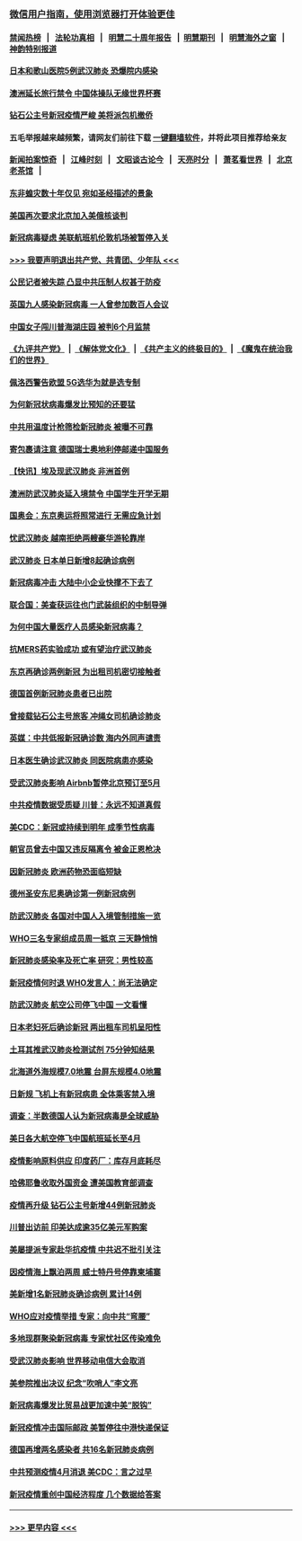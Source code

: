 ### [微信用户指南，使用浏览器打开体验更佳](https://github.com/gfw-breaker/banned-news1/blob/master/indexes/wechat-guide.md?t=0)
#### [禁闻热榜](热点新闻.md?t=0)  &nbsp;&nbsp;|&nbsp;&nbsp; [法轮功真相](https://github.com/gfw-breaker/truth/blob/master/README.md?t=0) &nbsp;&nbsp;|&nbsp;&nbsp; [明慧二十周年报告](https://github.com/gfw-breaker/mh-reports/blob/master/README.md?t=0) &nbsp;&nbsp;|&nbsp;&nbsp;[明慧期刊](https://github.com/gfw-breaker/mh-qikan) &nbsp;&nbsp;|&nbsp;&nbsp; [明慧海外之窗](https://github.com/gfw-breaker/mh-news/blob/master/README.md?t=0) &nbsp;&nbsp;|&nbsp;&nbsp; [神韵特别报道](https://github.com/gfw-breaker/mh-news/blob/master/shenyun.md?t=0)
#### [日本和歌山医院5例武汉肺炎 恐爆院内感染](../pages/nsc418/n11871128.md?t=02152011) 
#### [澳洲延长旅行禁令 中国体操队无缘世界杯赛](../pages/nsc418/n11870446.md?t=02152011) 
#### [钻石公主号新冠疫情严峻 美将派包机撤侨](../pages/nsc418/n11870505.md?t=02152011) 
#### 五毛举报越来越频繁，请网友们前往下载 [一键翻墙软件](https://github.com/gfw-breaker/ssr-accounts)，并将此项目推荐给亲友
#### [新闻拍案惊奇](https://github.com/gfw-breaker/banned-news1/blob/master/pages/link4.md) &nbsp;&nbsp;|&nbsp;&nbsp; [江峰时刻](https://github.com/gfw-breaker/banned-news1/blob/master/pages/link4.md) &nbsp;&nbsp;|&nbsp;&nbsp; [文昭谈古论今](https://github.com/gfw-breaker/banned-news1/blob/master/pages/link4.md) &nbsp;&nbsp;|&nbsp;&nbsp; [天亮时分](https://github.com/gfw-breaker/banned-news1/blob/master/pages/link4.md) &nbsp;&nbsp;|&nbsp;&nbsp; [萧茗看世界](https://github.com/gfw-breaker/banned-news1/blob/master/pages/link4.md) &nbsp;&nbsp;|&nbsp;&nbsp; [北京老茶馆](https://github.com/gfw-breaker/banned-news1/blob/master/pages/link4.md) &nbsp;&nbsp;|&nbsp;&nbsp; 
#### [东非蝗灾数十年仅见 宛如圣经描述的景象](../pages/nsc418/n11870398.md?t=02152011) 
#### [美国再次要求北京加入美俄核谈判](../pages/nsc418/n11870138.md?t=02152011) 
#### [新冠病毒疑虑 美联航班机伦敦机场被暂停入关](../pages/nsc418/n11870015.md?t=02152011) 
#### [>>> 我要声明退出共产党、共青团、少年队 <<<](https://github.com/begood0513/goodnews/blob/master/quit/letter.md) 
#### [公民记者被失踪 凸显中共压制人权甚于防疫](../pages/nsc418/n11870042.md?t=02152011) 
#### [英国九人感染新冠病毒 一人曾参加数百人会议](../pages/nsc418/n11869987.md?t=02152011) 
#### [中国女子闯川普海湖庄园 被判6个月监禁](../pages/nsc418/n11869919.md?t=02152011) 
#### [《九评共产党》](https://github.com/begood0513/9ping.md/blob/master/README.md) &nbsp;|&nbsp; [《解体党文化》](../../../../jtdwh.md/blob/master/README.md)  &nbsp;|&nbsp; [《共产主义的终极目的》](../../../../gczydzjmd.md/blob/master/README.md) &nbsp;|&nbsp; [《魔鬼在统治我们的世界》](../../../../mgztzwmdsj.md/blob/master/README.md) 
#### [佩洛西警告欧盟 5G选华为就是选专制](../pages/nsc418/n11869898.md?t=02152011) 
#### [为何新冠状病毒爆发比预知的还要猛](../pages/nsc418/n11869828.md?t=02152011) 
#### [中共用温度计枪筛检新冠肺炎 被曝不可靠](../pages/nsc418/n11869707.md?t=02152011) 
#### [寄包裹请注意 德国瑞士奥地利停邮递中国服务](../pages/nsc418/n11869727.md?t=02152011) 
#### [【快讯】埃及现武汉肺炎 非洲首例](../pages/nsc418/n11869766.md?t=02152011) 
#### [澳洲防武汉肺炎延入境禁令 中国学生开学无期](../pages/nsc418/n11869546.md?t=02152011) 
#### [国奥会：东京奥运将照常进行 无需应急计划](../pages/nsc418/n11869422.md?t=02152011) 
#### [忧武汉肺炎 越南拒绝两艘豪华游轮靠岸](../pages/nsc418/n11867444.md?t=02152011) 
#### [武汉肺炎 日本单日新增8起确诊病例](../pages/nsc418/n11869272.md?t=02152011) 
#### [新冠病毒冲击 大陆中小企业快撑不下去了](../pages/nsc418/n11869259.md?t=02152011) 
#### [联合国：美查获运往也门武装组织的中制导弹](../pages/nsc418/n11868677.md?t=02152011) 
#### [为何中国大量医疗人员感染新冠病毒？](../pages/nsc418/n11869001.md?t=02152011) 
#### [抗MERS药实验成功 或有望治疗武汉肺炎](../pages/nsc418/n11868912.md?t=02152011) 
#### [东京再确诊两例新冠 为出租司机密切接触者](../pages/nsc418/n11868770.md?t=02152011) 
#### [德国首例新冠肺炎患者已出院](../pages/nsc418/n11868714.md?t=02152011) 
#### [曾接载钻石公主号旅客 冲绳女司机确诊肺炎](../pages/nsc418/n11868610.md?t=02152011) 
#### [英媒：中共低报新冠确诊数 海内外同声谴责](../pages/nsc418/n11867421.md?t=02152011) 
#### [日本医生确诊武汉肺炎 同医院病患亦感染](../pages/nsc418/n11867779.md?t=02152011) 
#### [受武汉肺炎影响 Airbnb暂停北京预订至5月](../pages/nsc418/n11867428.md?t=02152011) 
#### [中共疫情数据受质疑 川普：永远不知道真假](../pages/nsc418/n11867195.md?t=02152011) 
#### [美CDC：新冠或持续到明年 成季节性病毒](../pages/nsc418/n11867279.md?t=02152011) 
#### [朝官员曾去中国又违反隔离令 被金正恩枪决](../pages/nsc418/n11867087.md?t=02152011) 
#### [因新冠肺炎 欧洲药物恐面临短缺](../pages/nsc418/n11867036.md?t=02152011) 
#### [德州圣安东尼奥确诊第一例新冠病例](../pages/nsc418/n11867194.md?t=02152011) 
#### [防武汉肺炎 各国对中国人入境管制措施一览](../pages/nsc418/n11838726.md?t=02152011) 
#### [WHO三名专家组成员周一抵京 三天静悄悄](../pages/nsc418/n11866947.md?t=02152011) 
#### [新冠肺炎感染率及死亡率 研究：男性较高](../pages/nsc418/n11866956.md?t=02152011) 
#### [新冠疫情何时退 WHO发言人：尚无法确定](../pages/nsc418/n11866864.md?t=02152011) 
#### [防武汉肺炎 航空公司停飞中国 一文看懂](../pages/nsc418/n11866800.md?t=02152011) 
#### [日本老妇死后确诊新冠 两出租车司机呈阳性](../pages/nsc418/n11866755.md?t=02152011) 
#### [土耳其推武汉肺炎检测试剂 75分钟知结果](../pages/nsc418/n11866520.md?t=02152011) 
#### [北海道外海规模7.0地震 台屏东规模4.0地震](../pages/nsc418/n11866262.md?t=02152011) 
#### [日新规 飞机上有新冠病患 全体乘客禁入境](../pages/nsc418/n11866233.md?t=02152011) 
#### [调查：半数德国人认为新冠病毒是全球威胁](../pages/nsc418/n11866687.md?t=02152011) 
#### [美日各大航空停飞中国航班延长至4月](../pages/nsc418/n11865980.md?t=02152011) 
#### [疫情影响原料供应 印度药厂：库存月底耗尽](../pages/nsc418/n11865151.md?t=02152011) 
#### [哈佛耶鲁收取外国资金 遭美国教育部调查](../pages/nsc418/n11864950.md?t=02152011) 
#### [疫情再升级 钻石公主号新增44例新冠肺炎](../pages/nsc418/n11865033.md?t=02152011) 
#### [川普出访前 印美达成逾35亿美元军购案](../pages/nsc418/n11865444.md?t=02152011) 
#### [美屡提派专家赴华抗疫情 中共迟不批引关注](../pages/nsc418/n11864719.md?t=02152011) 
#### [因疫情海上飘泊两周 威士特丹号停靠柬埔寨](../pages/nsc418/n11865007.md?t=02152011) 
#### [美新增1名新冠肺炎确诊病例 累计14例](../pages/nsc418/n11864893.md?t=02152011) 
#### [WHO应对疫情举措 专家：向中共“弯腰”](../pages/nsc418/n11864727.md?t=02152011) 
#### [多地现群聚染新冠病毒 专家忧社区传染难免](../pages/nsc418/n11864715.md?t=02152011) 
#### [受武汉肺炎影响 世界移动电信大会取消](../pages/nsc418/n11864629.md?t=02152011) 
#### [美参院推出决议 纪念“吹哨人”李文亮](../pages/nsc418/n11863852.md?t=02152011) 
#### [新冠病毒爆发比贸易战更加速中美“脱钩”](../pages/nsc418/n11864470.md?t=02152011) 
#### [新冠疫情冲击国际邮政 美暂停往中港快递保证](../pages/nsc418/n11864207.md?t=02152011) 
#### [德国再增两名感染者 共16名新冠肺炎病例](../pages/nsc418/n11864293.md?t=02152011) 
#### [中共预测疫情4月消退 美CDC：言之过早](../pages/nsc418/n11864310.md?t=02152011) 
#### [新冠疫情重创中国经济程度 几个数据给答案](../pages/nsc418/n11864203.md?t=02152011) 

----
#### [ >>> 更早内容 <<< ](../indexes/nsc418-earlier.md)
